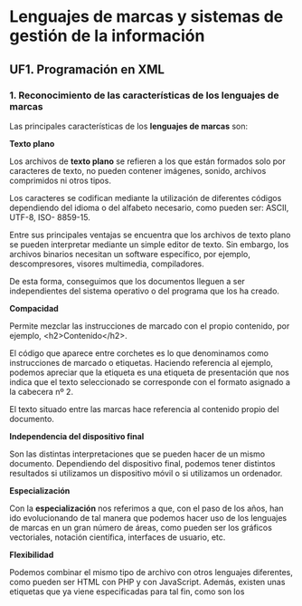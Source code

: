 # Lenguajes de marcas y sistemas de gestión de la información

## UF1. Programación en XML

### 1. Reconocimiento de las características de los lenguajes de marcas

Las principales características de los **lenguajes de marcas** son:

**Texto plano**

Los archivos de **texto plano** se refieren a los que están formados solo por caracteres de texto, no pueden contener imágenes, sonido, archivos comprimidos ni otros tipos.

Los caracteres se codifican mediante la utilización de diferentes códigos dependiendo del idioma o del alfabeto necesario, como pueden ser: ASCII, UTF-8, ISO- 8859-15.

Entre sus principales ventajas se encuentra que los archivos de texto plano se pueden interpretar mediante un simple editor de texto. Sin embargo, los archivos binarios necesitan un software específico, por ejemplo, descompresores, visores multimedia, compiladores.

De esta forma, conseguimos que los documentos lleguen a ser independientes del sistema operativo o del programa que los ha creado.

**Compacidad**

Permite mezclar las instrucciones de marcado con el propio contenido, por ejemplo, \<h2>Contenido\</h2>\.

El código que aparece entre corchetes es lo que denominamos como instrucciones de marcado o etiquetas. Haciendo referencia al ejemplo, podemos apreciar que la etiqueta es una etiqueta de presentación que nos indica que el texto seleccionado se corresponde con el formato asignado a la cabecera nº 2.

El texto situado entre las marcas hace referencia al contenido propio del documento.

**Independencia del dispositivo final**

Son las distintas interpretaciones que se pueden hacer de un mismo documento. Dependiendo del dispositivo final, podemos tener distintos resultados si utilizamos un dispositivo móvil o si utilizamos un ordenador.

**Especialización**

Con la **especialización** nos referimos a que, con el paso de los años, han ido evolucionando de tal manera que podemos hacer uso de los lenguajes de marcas en un gran número de áreas, como pueden ser los gráficos vectoriales, notación científica, interfaces de usuario, etc.

**Flexibilidad**

Podemos combinar el mismo tipo de archivo con otros lenguajes diferentes, como pueden ser HTML con PHP y con JavaScript. Además, existen unas etiquetas que ya viene especificadas para tal fin, como son los <script>.
